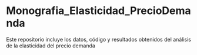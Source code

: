 # Monografia_Elasticidad_PrecioDemanda
Este repositorio incluye los datos, código y resultados obtenidos del análisis de la elasticidad del precio demanda
